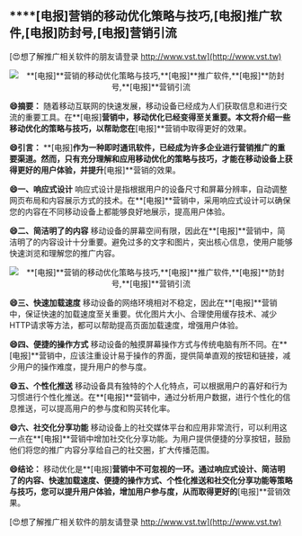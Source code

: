 ## ****[电报]**营销的移动优化策略与技巧,**[电报]**推广软件,**[电报]**防封号,**[电报]**营销引流**

[😍想了解推广相关软件的朋友请登录 http://www.vst.tw](http://www.vst.tw)

 <center><img src="https://vst.tw/MP4/tuiguang/png/4.png" alt="**[电报]**营销的移动优化策略与技巧,**[电报]**推广软件,**[电报]**防封号,**[电报]**营销引流"></center>

**😄摘要：**
随着移动互联网的快速发展，移动设备已经成为人们获取信息和进行交流的重要工具。在**[电报]**营销中，移动优化已经变得至关重要。本文将介绍一些移动优化的策略与技巧，以帮助您在**[电报]**营销中取得更好的效果。

**😄引言：**
**[电报]**作为一种即时通讯软件，已经成为许多企业进行营销推广的重要渠道。然而，只有充分理解和应用移动优化的策略与技巧，才能在移动设备上获得更好的用户体验，并提升**[电报]**营销的效果。

**😄一、响应式设计**
响应式设计是指根据用户的设备尺寸和屏幕分辨率，自动调整网页布局和内容展示方式的技术。在**[电报]**营销中，采用响应式设计可以确保您的内容在不同移动设备上都能够良好地展示，提高用户体验。

**😄二、简洁明了的内容**
移动设备的屏幕空间有限，因此在**[电报]**营销中，简洁明了的内容设计十分重要。避免过多的文字和图片，突出核心信息，使用户能够快速浏览和理解您的推广内容。

 <center><img src="https://vst.tw/MP4/tuiguang/png/4.png" alt="**[电报]**营销的移动优化策略与技巧,**[电报]**推广软件,**[电报]**防封号,**[电报]**营销引流"></center>

**😄三、快速加载速度**
移动设备的网络环境相对不稳定，因此在**[电报]**营销中，保证快速的加载速度至关重要。优化图片大小、合理使用缓存技术、减少HTTP请求等方法，都可以帮助提高页面加载速度，增强用户体验。

**😄四、便捷的操作方式**
移动设备的触摸屏幕操作方式与传统电脑有所不同。在**[电报]**营销中，应该注重设计易于操作的界面，提供简单直观的按钮和链接，减少用户的操作难度，提升用户的参与度。

**😄五、个性化推送**
移动设备具有独特的个人化特点，可以根据用户的喜好和行为习惯进行个性化推送。在**[电报]**营销中，通过分析用户数据，进行个性化的信息推送，可以提高用户的参与度和购买转化率。

**😄六、社交化分享功能**
移动设备上的社交媒体平台和应用非常流行，可以利用这一点在**[电报]**营销中增加社交化分享功能。为用户提供便捷的分享按钮，鼓励他们将您的推广内容分享给自己的社交圈，扩大传播范围。

**😄结论：**
移动优化是**[电报]**营销中不可忽视的一环。通过响应式设计、简洁明了的内容、快速加载速度、便捷的操作方式、个性化推送和社交化分享功能等策略与技巧，您可以提升用户体验，增加用户参与度，从而取得更好的**[电报]**营销效果。

[😍想了解推广相关软件的朋友请登录 http://www.vst.tw](http://www.vst.tw)



